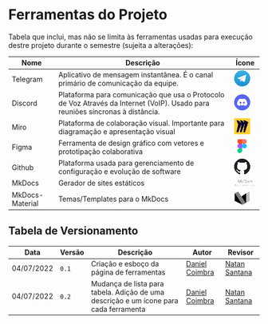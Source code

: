 <h1>Ferramentas do Projeto</h1>

Tabela que inclui, mas não se limita às ferramentas usadas para execução destre projeto durante o semestre (sujeita a alterações):

| Nome | Descrição | Ícone |
| ---- | --------- | ----- |
| Telegram | Aplicativo de mensagem instantânea. É o canal primário de comunicação da equipe. | ![Telegram](assets/tool_logos/telegram_logo.png)|
| Discord | Plataforma para comunicação que usa o Protocolo de Voz Através da Internet (VoIP). Usado para reuniões síncronas à distância. | ![Discord](assets/tool_logos/discord_logo.png)|
| Miro | Plataforma de colaboração visual. Importante para diagramação e apresentação visual | ![Miro](assets/tool_logos/miro_logo.png)|
| Figma | Ferramenta de design gráfico com vetores e prototipação colaborativa | ![Figma](assets/tool_logos/figma_logo.png)|
| Github | Plataforma usada para gerenciamento de configuração e evolução de software | ![Github](assets/tool_logos/github_logo.png)|
| MkDocs | Gerador de sites estáticos | ![MkDocs](assets/tool_logos/mkdocs_logo.png)|
| MkDocs-Material | Temas/Templates para o MkDocs | ![MkDocs-Material](assets/tool_logos/mkdocs-material_logo.png)|


## Tabela de Versionamento

| Data | Versão | Descrição | Autor | Revisor |
| ---- | ------ | --------- | ----- | ------- |
| 04/07/2022 | `0.1`  | Criação e esboço da página de ferramentas | [Daniel Coimbra](https://github.com/DanielCoimbra) | [Natan Santana](https://github.com/Neitan2001)
| 04/07/2022 | `0.2`  | Mudança de lista para tabela. Adição de uma descrição e um ícone para cada ferramenta | [Daniel Coimbra](https://github.com/DanielCoimbra) | [Natan Santana](https://github.com/Neitan2001)
